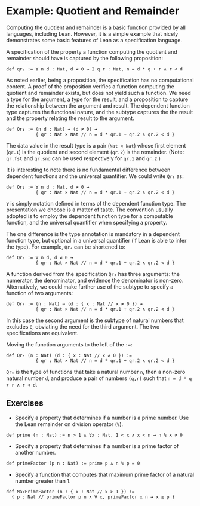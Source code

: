 # Example: Quotient and Remainder

Computing the quotient and remainder is a basic function provided by all languages, including Lean.
However, it is a simple example that nicely demonstrates some basic features of Lean as a
specification language.

A specification of the property a function computing the quotient and remainder
should have is captured by the following proposition:

```lean
def qr₁ := ∀ n d : Nat, d ≠ 0 → ∃ q r : Nat, n = d * q + r ∧ r < d
```

As noted earlier, being a proposition, the specification has no computational
content. A proof of the proposition verifies a function computing the quotient and
remainder exists, but does not yield such a function. We need a type for the argument, a type
for the result, and a proposition to capture the relationship between the argument and result.
The dependent function type captures the functional nature, and the subtype captures the
the result and the property relating the result to the argument.

```lean
def Qr₁ := (n d : Nat) → (d ≠ 0) →
           { qr : Nat × Nat // n = d * qr.1 + qr.2 ∧ qr.2 < d }
```

The data value in the result type is a pair (`Nat × Nat`) whose first element (`qr.1`) is the quotient
and second element (`qr.2`) is the remainder. (Note: `qr.fst` and `qr.snd` can be used respectively for `qr.1` and `qr.2`.)

It is interesting to note there is no fundamental difference between dependent functions and
the universal quantifier. We could write `Qr₁` as:

```lean
def Qr₂ := ∀ n d : Nat, d ≠ 0 →
           { qr : Nat × Nat // n = d * qr.1 + qr.2 ∧ qr.2 < d }
```

`∀` is simply notation defined in terms of the dependent function type. The presentation we choose
is a matter of taste. The convention usually adopted is to employ the dependent function type
for a computable function, and the universal quantifier when specifying a property.

The one difference is the type annotation is mandatory in a dependent function type,
but optional in a universal quantifier (if Lean is able to infer the type). For example,
`Qr₂` can be shortened to:

```lean
def Qr₃ := ∀ n d, d ≠ 0 →
           { qr : Nat × Nat // n = d * qr.1 + qr.2 ∧ qr.2 < d }
```

A function derived from the specification `Qr₃` has three arguments: the numerator,
the denominator, and evidence the denominator is non-zero. Alternatively, we could make
further use of the subtype to specify a function of two arguments:

```lean
def Qr₄ := (n : Nat) → (d : { x : Nat // x ≠ 0 }) →
           { qr : Nat × Nat // n = d * qr.1 + qr.2 ∧ qr.2 < d }
```

In this case the second argument is the subtype of natural numbers that excludes `0`, obviating
the need for the third argument. The two specifications are equivalent.

Moving the function arguments to the left of the `:=`:

```lean
def Qr₅ (n : Nat) (d : { x : Nat // x ≠ 0 }) :=
           { qr : Nat × Nat // n = d * qr.1 + qr.2 ∧ qr.2 < d }
```

`Qr₅` is the type of functions that take a natural number `n`, then a non-zero natural number `d`,
and produce a pair of numbers `(q,r)` such that `n = d * q + r ∧ r < d`.

## Exercises

- Specify a property that determines if a number is a prime number. Use the Lean remainder on division operator (`%`).

```lean
def prime (n : Nat) := n > 1 ∧ ∀x : Nat, 1 < x ∧ x < n → n % x ≠ 0
```

- Specify a property that determines if a number is a prime factor of another number.

```lean
def primeFactor (p n : Nat) := prime p ∧ n % p = 0
```

- Specify a function that computes that maximum prime factor of a natural number greater than 1.

```lean
def MaxPrimeFactor (n : { x : Nat // x > 1 }) :=
  { p : Nat // primeFactor p n ∧ ∀ x, primeFactor x n → x ≤ p }
```
